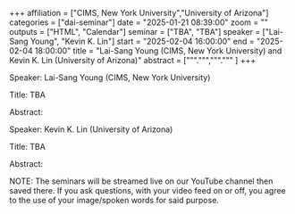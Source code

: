+++
affiliation = ["CIMS, New York University","University of Arizona"]
categories = ["dai-seminar"] 
date = "2025-01-21 08:39:00"
zoom = "" 
outputs = ["HTML", "Calendar"] 
seminar = ["TBA", "TBA"] 
speaker = ["Lai-Sang Young", "Kevin K. Lin"] 
start = "2025-02-04 16:00:00" 
end = "2025-02-04 18:00:00" 
title = "Lai-Sang Young (CIMS, New York University) and Kevin K. Lin (University of Arizona)" 
abstract = [""".""",""".""" ]
+++

Speaker: Lai-Sang Young (CIMS, New York University)

Title: TBA

Abstract: 

Speaker: Kevin K. Lin (University of Arizona)

Title: TBA

Abstract:

NOTE: The seminars will be streamed live on our YouTube channel then saved there. If you ask questions, with your video feed on or off, you agree to the use of your image/spoken words for said purpose.
